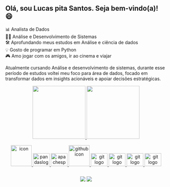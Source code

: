 ## Olá, sou Lucas pita Santos. Seja bem-vindo(a)! 😄

📊 Analista de Dados <br> 👩‍💻 Análise e Desenvolvimento de Sistemas <br> 🛠️ Aprofundando meus estudos em Análise e ciência de dados <br> 💡 Gosto de programar em Python <br> 🎮 Amo jogar com os amigos, ir ao cinema e viajar

Atualmente cursando Análise e desenvolvimento de sistemas, durante esse período de estudos voltei meu foco para área de dados, focado em transformar dados em insights acionáveis e apoiar decisões estratégicas.
 
</p>
<div align="center">
  <a href="https://github.com/LucasPsantos7">
  <img height="165em" src="https://github-readme-stats.vercel.app/api?username=LucasPsantos7&show_icons=true&theme=cobalt&include_all_commits=true&count_private=true"/>
  <img height="165em" src="https://github-readme-stats.vercel.app/api/top-langs/?username=LucasPsantos7&layout=compact&langs_count=16&theme=cobalt"/>
</div>
   
<br>
    
<div align="center">
  <img src="https://techstack-generator.vercel.app/python-icon.svg" alt="icon" width="65" height="65"/>
  <img src="https://cdn.jsdelivr.net/gh/devicons/devicon/icons/pandas/pandas-original.svg" height="40" width="52" alt="pandaslogo"/>
  <img src="https://cdn.jsdelivr.net/gh/devicons/devicon/icons/apachespark/apachespark-original.svg" height="40" width="52" alt="apachesparklogo"/>
  <!-- <img src="https://cdn.jsdelivr.net/gh/devicons/devicon/icons/python/python-original.svg" height="40" width="52" alt="python logo"  /> !-->
  <img src="https://techstack-generator.vercel.app/github-icon.svg" alt="github icon" width="65" height="65"/>
  <img src="https://cdn.jsdelivr.net/gh/devicons/devicon/icons/git/git-original.svg" height="40" width="52" alt="git logo"/>
  <img src="https://static.vecteezy.com/system/resources/previews/022/100/783/non_2x/microsoft-excel-logo-transparent-free-png.png" height="40" width="52" alt="git logo"/>
  <img src="https://res.cloudinary.com/hevo/images/f_auto,q_auto/v1646644666/hevo-learn/Power-BI-JSON-to-Table-Thumbnail/Power-BI-JSON-to-Table-Thumbnail.png?_i=AA" height="40" width="52" alt="git logo"/>
  <img src="https://svgbrand.com/uploads/images/webp/202311/SVG_Brand_postgresql.webp" height="40" width="52" alt="git logo"/>
 
</div>
  
 ##
   
<div align="center">
    <a href="https://www.linkedin.com/in/lucas-pitasantos/" target="_blank"><img src="https://img.shields.io/badge/-LinkedIn-%230077B5?style=for-the-badge&logo=linkedin&logoColor=white" target="_blank"></a> 
  <a href = "mailto: lucaspita2712@gmail.com"><img src="https://img.shields.io/badge/-Gmail-%23333?style=for-the-badge&logo=gmail&logoColor=white" target="_blank"></a>
    
</div>

<div> 
 <!--
<picture>
  <source media="(prefers-color-scheme: dark)" srcset="https://raw.githubusercontent.com/LucasPsantos7/LucasPsantos7/output/github-contribution-grid-snake-dark.svg">
  <source media="(prefers-color-scheme: dark)" srcset="https://raw.githubusercontent.com/LucasPsantos7/LucasPsantos7/output/github-contribution-grid-snake-dark.svg">
  <img alt="github contribution grid snake animation" src="https://raw.githubusercontent.com/LucasPsantos7/LucasPsantos7/output/github-contribution-grid-snake-dark.svg">
</picture>
<br><br> !-->
</div>    


<div> 
 
   <!-- [Snake animation](https://github.com/LucasPsantos7/LucasPsantos7/blob/output/github-contribution-grid-snake.svg) !-->
    
</div>

